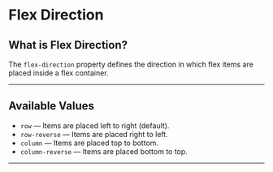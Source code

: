 # Flex Direction

## What is Flex Direction?
The `flex-direction` property defines the direction in which flex items are placed inside a flex container.

---

## Available Values
- `row` — Items are placed left to right (default).
- `row-reverse` — Items are placed right to left.
- `column` — Items are placed top to bottom.
- `column-reverse` — Items are placed bottom to top.

---
